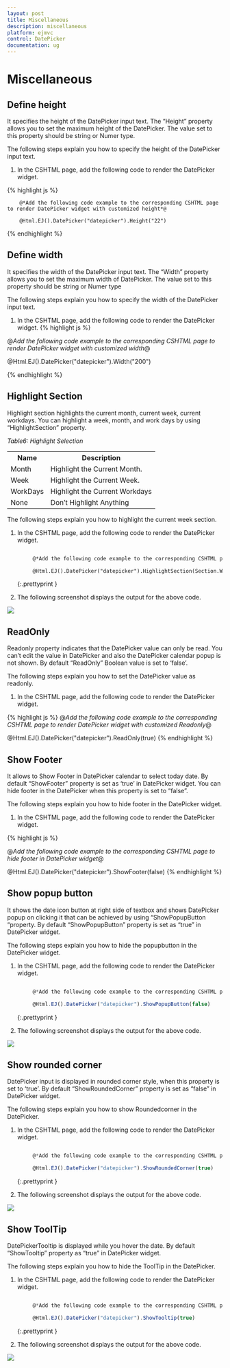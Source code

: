 ```yaml
---
layout: post
title: Miscellaneous
description: miscellaneous
platform: ejmvc
control: DatePicker
documentation: ug
---
```


# Miscellaneous

## Define height

It specifies the height of the DatePicker input text. The “Height” property allows you to set the maximum height of the DatePicker. The value set to this property should be string or Numer type.

The following steps explain you how to specify the height of the DatePicker input text.

1. In the CSHTML page, add the following code to render the DatePicker widget.

{% highlight js %}

		@*Add the following code example to the corresponding CSHTML page to render DatePicker widget with customized height*@

		@Html.EJ().DatePicker("datepicker").Height("22")

{% endhighlight %}


## Define width

It specifies the width of the DatePicker input text. The “Width” property allows you to set the maximum width of DatePicker. The value set to this property should be string or Numer type

The following steps explain you how to specify the width of the DatePicker input text.

1. In the CSHTML page, add the following code to render the DatePicker widget.
{% highlight js %}

@*Add the following code example to the corresponding CSHTML page to render DatePicker widget with customized width*@

@Html.EJ().DatePicker("datepicker").Width("200")

{% endhighlight %}

## Highlight Section

Highlight section highlights the current month, current week, current workdays. You can highlight a week, month, and work days by using “HighlightSection” property.

_Table6: Highlight Selection_

<table>
<tr>
<th>
Name </th><th>
Description</th></tr>
<tr>
<td>
Month</td><td>
Highlight the Current Month.</td></tr>
<tr>
<td>
Week</td><td>
Highlight the Current Week.</td></tr>
<tr>
<td>
WorkDays</td><td>
Highlight the Current Workdays</td></tr>
<tr>
<td>
None</td><td>
Don’t Highlight Anything</td></tr>
</table>


The following steps explain you how to highlight the current week section.

1. In the CSHTML page, add the following code to render the DatePicker widget.

   ~~~ html

		@*Add the following code example to the corresponding CSHTML page to render DatePicker widget with customized highlight section*@

		@Html.EJ().DatePicker("datepicker").HighlightSection(Section.Week)

   ~~~
   {:.prettyprint }



2. The following screenshot displays the output for the above code.   

![](Miscellaneous_images/Miscellaneous_img1.png)

## ReadOnly

Readonly property indicates that the DatePicker value can only be read. You can’t edit the value in DatePicker and also the DatePicker calendar popup is not shown. By default “ReadOnly” Boolean value is set to ‘false’.

The following steps explain you how to set the DatePicker value as readonly.

1. In the CSHTML page, add the following code to render the DatePicker widget.


{% highlight js %}
@*Add the following code example to the corresponding CSHTML page to render DatePicker widget with customized Readonly*@

@Html.EJ().DatePicker("datepicker").ReadOnly(true)
{% endhighlight %}

## Show Footer

It allows to Show Footer in DatePicker calendar to select today date. By default “ShowFooter” property is set as ‘true’ in DatePicker widget. You can hide footer in the DatePicker when this property is set to “false”.

The following steps explain you how to hide footer in the DatePicker widget.

1. In the CSHTML page, add the following code to render the DatePicker widget.

{% highlight js %}

@*Add the following code example to the corresponding CSHTML page to hide footer in DatePicker widget*@

@Html.EJ().DatePicker("datepicker").ShowFooter(false)
{% endhighlight %}

## Show popup button

It shows the date icon button at right side of textbox and shows DatePicker popup on clicking it that can be achieved by using “ShowPopupButton “property. By default “ShowPopupButton” property is set as “true” in DatePicker widget. 

The following steps explain you how to hide the popupbutton in the DatePicker widget.

1. In the CSHTML page, add the following code to render the DatePicker widget.

   ~~~ js

		@*Add the following code example to the corresponding CSHTML page to hide popupbutton in DatePicker widget*@

		@Html.EJ().DatePicker("datepicker").ShowPopupButton(false)

   ~~~
   {:.prettyprint }


2. The following screenshot displays the output for the above code.

![](Miscellaneous_images/Miscellaneous_img2.png)


## Show rounded corner

DatePicker input is displayed in rounded corner style, when this property is set to ‘true’. By default “ShowRoundedCorner” property is set as “false” in DatePicker widget.

The following steps explain you how to show Roundedcorner in the DatePicker.

1. In the CSHTML page, add the following code to render the DatePicker widget.

   ~~~ js

		@*Add the following code example to the corresponding CSHTML page to render DatePicker widget with customized rounder corner*@

		@Html.EJ().DatePicker("datepicker").ShowRoundedCorner(true)

   ~~~
   {:.prettyprint }



2.  The following screenshot displays the output for the above code.



![](Miscellaneous_images/Miscellaneous_img3.png)

## Show ToolTip

DatePickerTooltip is displayed while you hover the date. By default “ShowTooltip” property as “true” in DatePicker widget.

The following steps explain you how to hide the ToolTip in the DatePicker.

1. In the CSHTML page, add the following code to render the DatePicker widget.

   ~~~ js

		@*Add the following code example to the corresponding CSHTML page to render DatePicker widget with customized tooltip*@

		@Html.EJ().DatePicker("datepicker").ShowTooltip(true)

   ~~~
   {:.prettyprint }


2. The following screenshot displays the output for the above code.



![](Miscellaneous_images/Miscellaneous_img4.png)
